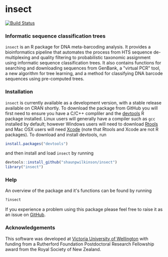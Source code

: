 # insect

[![Build Status](https://travis-ci.org/shaunpwilkinson/insect.svg?branch=master)](https://travis-ci.org/shaunpwilkinson/insect)

### Informatic sequence classification trees

`insect` is an R package for DNA meta-barcoding analysis. It provides a 
bioinformatics pipeline that automates the process from HTS sequence 
de-multiplexing and quality filtering to probabilistic taxonomic 
assignment using informatic sequence classification trees. 
It also contains functions for searching and downloading sequences 
from GenBank, a "virtual PCR" tool, a new algorithm for tree learning, 
and a method for classifying DNA barcode sequences using pre-computed trees.

### Installation
`insect` is currently available as a development version, with a stable
release available on CRAN shortly. To download the package from 
GitHub you will first need to ensure you have a C/C++ compliler and the 
[devtools](https://github.com/hadley/devtools) R package installed. 
Linux users will generally have a compiler such as `gcc` installed by default; 
however Windows users will need to download 
[Rtools](https://cran.r-project.org/bin/windows/Rtools/) and Mac 
OSX users will need [Xcode](https://developer.apple.com/xcode) 
(note that Rtools and Xcode are not R packages). To download and install 
devtools, run 
```R
install.packages("devtools")
``` 
and then install and load `insect` by running 
```R
devtools::install_github("shaunpwilkinson/insect") 
library("insect")
```

### Help
An overview of the package and it's functions can be found by running
```R
?insect
```
If you experience a problem using this package please feel free to
raise it as an issue on [GitHub](http://github.com/shaunpwilkinson/insect/issues).

### Acknowledgements
This software was developed at 
[Victoria University of Wellington](http://www.victoria.ac.nz/) 
with funding from a Rutherford Foundation Postdoctoral Research Fellowship 
award from the Royal Society of New Zealand.


